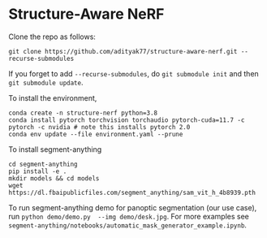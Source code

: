 # Structure-Aware NeRF

Clone the repo as follows:

```
git clone https://github.com/adityak77/structure-aware-nerf.git --recurse-submodules
```

If you forget to add `--recurse-submodules`, do `git submodule init` and then `git submodule update`.

To install the environment,

```
conda create -n structure-nerf python=3.8
conda install pytorch torchvision torchaudio pytorch-cuda=11.7 -c pytorch -c nvidia # note this installs pytorch 2.0
conda env update --file environment.yaml --prune
```

To install segment-anything

```
cd segment-anything
pip install -e .
mkdir models && cd models
wget https://dl.fbaipublicfiles.com/segment_anything/sam_vit_h_4b8939.pth
```

To run segment-anything demo for panoptic segmentation (our use case), run `python demo/demo.py  --img demo/desk.jpg`. For more examples see `segment-anything/notebooks/automatic_mask_generator_example.ipynb`.